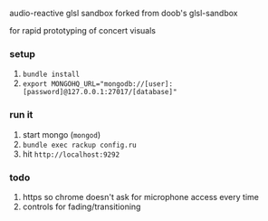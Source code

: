 audio-reactive glsl sandbox forked from doob's glsl-sandbox

for rapid prototyping of concert visuals

### setup

1. `bundle install`
2. `export MONGOHQ_URL="mongodb://[user]:[password]@127.0.0.1:27017/[database]"`

### run it

1. start mongo (`mongod`)
2. `bundle exec rackup config.ru`
3. hit `http://localhost:9292`

### todo

1. https so chrome doesn't ask for microphone access every time
2. controls for fading/transitioning
